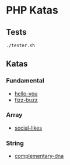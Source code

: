 # PHP Katas

## Tests

``` bash
./tester.sh
```

## Katas

### Fundamental

- [hello-you](./src/HelloYou/HelloYou.php)
- [fizz-buzz](./src/FizzBuzz/FizzBuzz.php)

### Array

- [social-likes](./src/SocialLikes/SocialLikes.php)

### String

- [complementary-dna](./src/ComplementaryDna/ComplementaryDna.php)